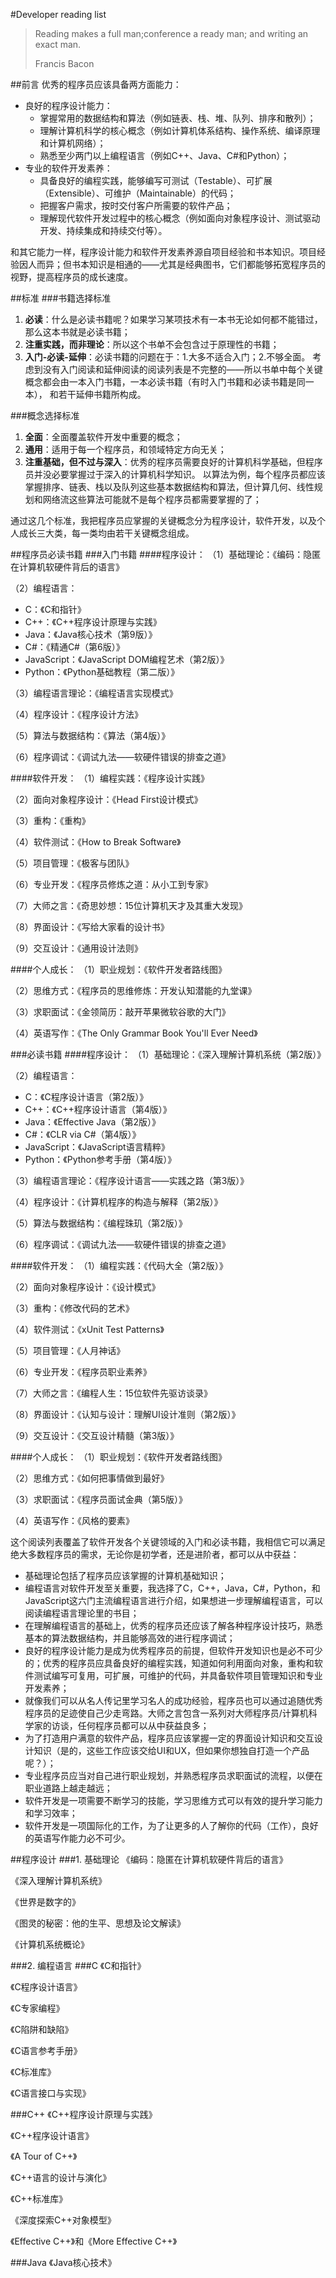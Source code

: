 #Developer reading list 
> Reading makes a full man;conference a ready man; and writing an exact man.
>
> Francis Bacon

##前言
优秀的程序员应该具备两方面能力：

- 良好的程序设计能力：
  - 掌握常用的数据结构和算法（例如链表、栈、堆、队列、排序和散列）；
  - 理解计算机科学的核心概念（例如计算机体系结构、操作系统、编译原理和计算机网络）；
  - 熟悉至少两门以上编程语言（例如C++、Java、C#和Python）；
- 专业的软件开发素养：
  - 具备良好的编程实践，能够编写可测试（Testable）、可扩展（Extensible）、可维护（Maintainable）的代码；
  - 把握客户需求，按时交付客户所需要的软件产品；
  - 理解现代软件开发过程中的核心概念（例如面向对象程序设计、测试驱动开发、持续集成和持续交付等）。
  
和其它能力一样，程序设计能力和软件开发素养源自项目经验和书本知识。项目经验因人而异；但书本知识是相通的——尤其是经典图书，它们都能够拓宽程序员的视野，提高程序员的成长速度。

##标准
###书籍选择标准
1. **必读**：什么是必读书籍呢？如果学习某项技术有一本书无论如何都不能错过，那么这本书就是必读书籍；
2. **注重实践，而非理论**：所以这个书单不会包含过于原理性的书籍；
3. **入门-必读-延伸**：必读书籍的问题在于：1.大多不适合入门；2.不够全面。
考虑到没有入门阅读和延伸阅读的阅读列表是不完整的——所以书单中每个关键概念都会由一本入门书籍，一本必读书籍（有时入门书籍和必读书籍是同一本），
和若干延伸书籍所构成。

###概念选择标准
1. **全面**：全面覆盖软件开发中重要的概念；
2. **通用**：适用于每一个程序员，和领域特定方向无关；
3. **注重基础，但不过与深入**：优秀的程序员需要良好的计算机科学基础，但程序员并没必要掌握过于深入的计算机科学知识。
以算法为例，每个程序员都应该掌握排序、链表、栈以及队列这些基本数据结构和算法，但计算几何、线性规划和网络流这些算法可能就不是每个程序员都需要掌握的了；

通过这几个标准，我把程序员应掌握的关键概念分为程序设计，软件开发，以及个人成长三大类，每一类均由若干关键概念组成。

##程序员必读书籍
###入门书籍
####程序设计：
（1）基础理论：《编码：隐匿在计算机软硬件背后的语言》

（2）编程语言：

- C：《C和指针》
- C++：《C++程序设计原理与实践》
- Java：《Java核心技术（第9版）》
- C#：《精通C#（第6版）》
- JavaScript：《JavaScript DOM编程艺术（第2版）》
- Python：《Python基础教程（第二版）》

（3）编程语言理论：《编程语言实现模式》

（4）程序设计：《程序设计方法》

（5）算法与数据结构：《算法（第4版）》

（6）程序调试：《调试九法——软硬件错误的排查之道》

####软件开发：
（1）编程实践：《程序设计实践》

（2）面向对象程序设计：《Head First设计模式》

（3）重构：《重构》

（4）软件测试：《How to Break Software》

（5）项目管理：《极客与团队》

（6）专业开发：《程序员修炼之道：从小工到专家》

（7）大师之言：《奇思妙想：15位计算机天才及其重大发现》

（8）界面设计：《写给大家看的设计书》

（9）交互设计：《通用设计法则》

####个人成长：
（1）职业规划：《软件开发者路线图》

（2）思维方式：《程序员的思维修炼：开发认知潜能的九堂课》

（3）求职面试：《金领简历：敲开苹果微软谷歌的大门》

（4）英语写作：《The Only Grammar Book You'll Ever Need》

###必读书籍
####程序设计：
（1）基础理论：《深入理解计算机系统（第2版）》

（2）编程语言：

- C：《C程序设计语言（第2版）》
- C++：《C++程序设计语言（第4版）》
- Java：《Effective Java（第2版）》
- C#：《CLR via C#（第4版）》
- JavaScript：《JavaScript语言精粹》
- Python：《Python参考手册（第4版）》

（3）编程语言理论：《程序设计语言——实践之路（第3版）》

（4）程序设计：《计算机程序的构造与解释（第2版）》

（5）算法与数据结构：《编程珠玑（第2版）》

（6）程序调试：《调试九法——软硬件错误的排查之道》

####软件开发：
（1）编程实践：《代码大全（第2版）》

（2）面向对象程序设计：《设计模式》

（3）重构：《修改代码的艺术》

（4）软件测试：《xUnit Test Patterns》

（5）项目管理：《人月神话》

（6）专业开发：《程序员职业素养》

（7）大师之言：《编程人生：15位软件先驱访谈录》

（8）界面设计：《认知与设计：理解UI设计准则（第2版）》

（9）交互设计：《交互设计精髓（第3版）》

####个人成长：
（1）职业规划：《软件开发者路线图》

（2）思维方式：《如何把事情做到最好》

（3）求职面试：《程序员面试金典（第5版）》

（4）英语写作：《风格的要素》


这个阅读列表覆盖了软件开发各个关键领域的入门和必读书籍，我相信它可以满足绝大多数程序员的需求，无论你是初学者，还是进阶者，都可以从中获益：

- 基础理论包括了程序员应该掌握的计算机基础知识；
- 编程语言对软件开发至关重要，我选择了C，C++，Java，C#，Python，和JavaScript这六门主流编程语言进行介绍，如果想进一步理解编程语言，可以阅读编程语言理论里的书目；
- 在理解编程语言的基础上，优秀的程序员还应该了解各种程序设计技巧，熟悉基本的算法数据结构，并且能够高效的进行程序调试；
- 良好的程序设计能力是成为优秀程序员的前提，但软件开发知识也是必不可少的；优秀的程序员应具备良好的编程实践，知道如何利用面向对象，重构和软件测试编写可复用，可扩展，可维护的代码，并具备软件项目管理知识和专业开发素养；
- 就像我们可以从名人传记里学习名人的成功经验，程序员也可以通过追随优秀程序员的足迹使自己少走弯路。大师之言包含一系列对大师程序员/计算机科学家的访谈，任何程序员都可以从中获益良多；
- 为了打造用户满意的软件产品，程序员应该掌握一定的界面设计知识和交互设计知识（是的，这些工作应该交给UI和UX，但如果你想独自打造一个产品呢？）；
- 专业程序员应当对自己进行职业规划，并熟悉程序员求职面试的流程，以便在职业道路上越走越远；
- 软件开发是一项需要不断学习的技能，学习思维方式可以有效的提升学习能力和学习效率；
- 软件开发是一项国际化的工作，为了让更多的人了解你的代码（工作），良好的英语写作能力必不可少。

##程序设计
###1. 基础理论
《编码：隐匿在计算机软硬件背后的语言》

《深入理解计算机系统》

《世界是数字的》

《图灵的秘密：他的生平、思想及论文解读》

《计算机系统概论》

###2. 编程语言
###C
《C和指针》

《C程序设计语言》

《C专家编程》

《C陷阱和缺陷》

《C语言参考手册》

《C标准库》

《C语言接口与实现》

###C++
《C++程序设计原理与实践》

《C++程序设计语言》

《A Tour of C++》

《C++语言的设计与演化》

《C++标准库》

《深度探索C++对象模型》

《Effective C++》和《More Effective C++》

###Java
《Java核心技术》
